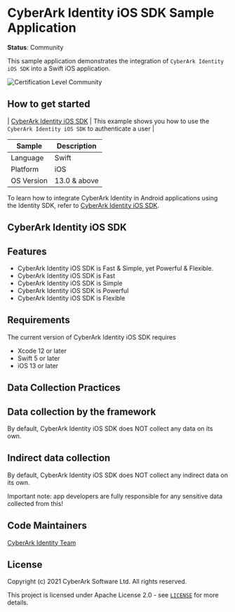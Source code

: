 
# CyberArk Identity iOS SDK Sample Application
**Status**: Community

This sample application demonstrates the integration of `CyberArk Identity iOS SDK` into a Swift iOS application.

![Certification Level Community](https://camo.githubusercontent.com/fc39ec5a52592c929ecd6e7ff4e3d1b7d5a4856c512a5486a5c24a00db6bcf6d/68747470733a2f2f696d672e736869656c64732e696f2f62616467652f43657274696669636174696f6e2532304c6576656c2d436f6d6d756e6974792d3238413734353f6c696e6b3d68747470733a2f2f6769746875622e636f6d2f637962657261726b2f636f6d6d756e6974792f626c6f622f6d61737465722f436f6e6a75722f636f6e76656e74696f6e732f63657274696669636174696f6e2d6c6576656c732e6d64)

## How to get started
| [CyberArk Identity iOS SDK](https://identity-developer.cyberark.com/docs/cyberark-identity-sdk-for-ios) | This example shows you how to use the `CyberArk Identity iOS SDK` to authenticate a user |

| Sample | Description |
|--------|-------------|
| Language | Swift |
| Platform | iOS |
| OS Version | 13.0 & above |

To learn how to integrate CyberArk Identity in Android applications using the Identity SDK, refer to  [CyberArk Identity iOS SDK](https://identity-developer.cyberark.com/docs/cyberark-identity-sdk-for-ios).

## CyberArk Identity iOS SDK

## Features
- CyberArk Identity iOS SDK is Fast & Simple, yet Powerful & Flexible.
- CyberArk Identity iOS SDK is Fast
- CyberArk Identity iOS SDK is Simple
- CyberArk Identity iOS SDK is Powerful
- CyberArk Identity iOS SDK is Flexible

## Requirements
The current version of CyberArk Identity iOS SDK requires
- Xcode 12 or later
- Swift 5 or later
- iOS 13 or later

## Data Collection Practices

## Data collection by the framework
By default, CyberArk Identity iOS SDK does NOT collect any data on its own. 

## Indirect data collection 
By default, CyberArk Identity iOS SDK does NOT collect any indirect data on its own. 

Important note: app developers are fully responsible for any sensitive data collected from this!

## Code Maintainers
[CyberArk Identity Team](https://www.cyberark.com)

<a id="license"></a>
## License
Copyright (c) 2021 CyberArk Software Ltd. All rights reserved.

This project is licensed under Apache License 2.0 - see [`LICENSE`](LICENSE) for more details.
